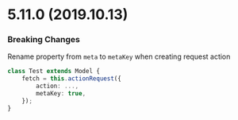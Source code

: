 # 5.11.0 (2019.10.13)

### Breaking Changes
Rename property from `meta` to `metaKey` when creating request action

```typescript
class Test extends Model {
    fetch = this.actionRequest({
        action: ...,
        metaKey: true,
    });
}
```
